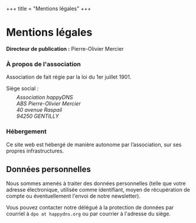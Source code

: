 +++
title = "Mentions légales"
+++


# Mentions légales


**Directeur de publication :** Pierre-Olivier Mercier


### À propos de l'association

Association de fait régie par la loi du 1er juillet 1901.

Siège social :

<address style="margin-left: 2em; margin-top: -.5em">
Association happyDNS<br>
ABS Pierre-Olivier Mercier<br>
40 avenue Raspail<br>
94250 GENTILLY
</address>

### Hébergement

Ce site web est hébergé de manière autonome par l’association, sur ses propres infrastructures.


## Données personnelles

Nous sommes amenés à traiter des données personnelles (telle que votre adresse
électronique, utilisée comme identifiant, moyen de récupération de compte ou
éventuellement l'envoi de notre newsletter).

Vous pouvez contacter notre délégué à la protection de données par courriel à
<code>dpo at happydns.org</code> ou par courrier à l'adresse du siège.
